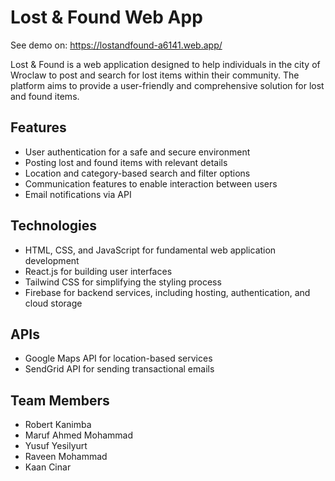 # Lost & Found Web App

See demo on: https://lostandfound-a6141.web.app/

Lost & Found is a web application designed to help individuals in the city of Wroclaw to post and search for lost items within their community. The platform aims to provide a user-friendly and comprehensive solution for lost and found items.

## Features

- User authentication for a safe and secure environment
- Posting lost and found items with relevant details
- Location and category-based search and filter options
- Communication features to enable interaction between users
- Email notifications via API

## Technologies

- HTML, CSS, and JavaScript for fundamental web application development
- React.js for building user interfaces
- Tailwind CSS for simplifying the styling process
- Firebase for backend services, including hosting, authentication, and cloud storage

## APIs

- Google Maps API for location-based services
- SendGrid API for sending transactional emails

## Team Members

- Robert Kanimba
- Maruf Ahmed Mohammad
- Yusuf Yesilyurt
- Raveen Mohammad
- Kaan Cinar

